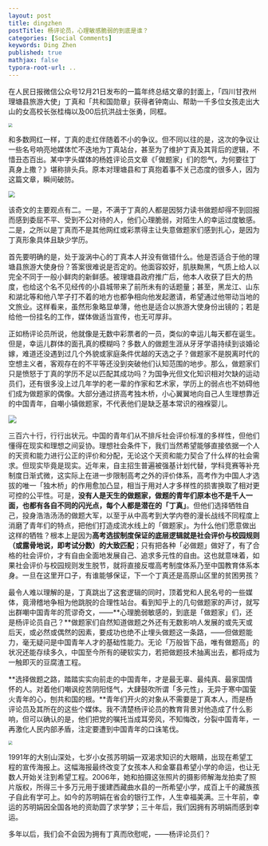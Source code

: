 ```yaml
---
layout: post
title: dingzhen
postTitle: 杨评论员，心理敏感脆弱的到底是谁？
categories: [Social Comments]
keywords: Ding Zhen
published: true
mathjax: false
typora-root-url: ..
---
```


在人民日报微信公众号12月21日发布的一篇年终总结文章的封面上，「四川甘孜州理塘县旅游大使」丁真和「共和国勋章」获得者钟南山、帮助一千多位女孩走出大山的女高校长张桂梅以及00后抗洪战士张勇，同框。

<img src="https://i.loli.net/2020/12/23/pE7vHKLbZafmUV1.jpg" style="zoom:50%;" />

和多数网红一样，丁真的走红伴随着不小的争议。但不同以往的是，这次的争议让一些名号响亮地媒体忙不迭地为丁真站台，甚至为了维护丁真及其背后的逻辑，不惜丑态百出。某中字头媒体的杨姓评论员文章《「做题家」们的怨气，为何要往丁真身上撒？》堪称排头兵。原本对理塘县和丁真抱着事不关己态度的很多人，因为这篇文章，瞬间破防。

<img src="https://i.loli.net/2020/12/23/vsNVolWPQu2c5ZT.png" style="zoom: 80%;" />

该奇文的主要观点有二。一是，不满于丁真的人都是因努力读书做题却得不到回报而感到委屈不平、受到不公对待的人，他们心理脆弱，对陌生人的幸运过度敏感。二是，之所以是丁真而不是其他网红或彩票得主让失意做题家们感到扎心，是因为丁真形象具体且缺少学历。

首先要明确的是，处于漩涡中心的丁真本人并没有做错什么。他是否适合于他的理塘县旅游大使身份？答案很难说是否定的。他面容姣好，肌肤黝黑，气质上给人以完全不同于一般小鲜肉的新鲜感。被理塘县政府推广后，他本人收获了巨大的热度，也给这个名不见经传的小县城带来了前所未有的话题量；甚至，黑龙江、山东和湖北等和他八竿子打不着的地方也都争相向他发起邀请，希望通过他带动当地的文旅业。这样看来，虽然形象略显单薄，他也是适合以旅游大使身份出镜的；若是给他一份挂名的工作，媒体做适当宣传，也无可厚非。

正如杨评论员所说，他就像是无数中彩票者的一员，类似的幸运儿每天都在诞生。但是，幸运儿群体的面孔真的模糊吗？多数人的做题生涯从牙牙学语持续到谈婚论嫁，难道还没遇到过几个外貌或家庭条件优越的天选之子？做题家不是脱离时代的空想主义者，客观存在的不平等还没到突破他们认知范围的地步。那么，做题家们只是愤怒于丁真的学历不足以匹配其成功吗？为国争光但文化知识相对欠缺的运动员们，还有很多没上过几年学的老一辈的作家和艺术家，学历上的弱点也不妨碍他们成为做题家的偶像。大部分通过挤高考独木桥，小心翼翼地向自己人生理想靠近的中国青年，自嘲小镇做题家，不代表他们是缺乏基本常识的襁褓婴儿。

![](https://i.loli.net/2020/12/23/WeXsd8P6UtOuQy4.png)

三百六十行，行行出状元。中国的青年们从不排斥社会评价标准的多样性，但他们懂得在现实和理想之间妥协。理想社会条件下，我们当然希望能够直接依据一个人的天资和能力进行公正的评价和分配，无论这个天资和能力契合了什么样的社会需求。但现实毕竟是现实。近年来，自主招生普遍被强基计划代替，学科竞赛等补充制度日渐式微，这实际上在进一步限制高考之外的评价体系，高考作为中国人才选拔的唯一「独木桥」的作用愈加凸显，相当于用对人才多样性的损害换取了相对更可控的公平性。可是，**没有人是天生的做题家，做题的青年们原本也不是千人一面，也都有各自不同的闪光点，每个人都是潜在的「丁真」**。但他们选择牺牲自己，投身浩浩汤汤的做题大军，以至于从中高考到大学内卷的漫长战线不同程度上消磨了青年们的特点，把他们打造成流水线上的「做题家」。为什么他们愿意做出这样的牺牲？根本上是因为**高考选拔制度保证的底层逻辑就是社会评价与校园规则（或露骨地说，即考试分数）的大致匹配**；只有把各种「必做题」做好了，有了合格的社会评价，才有自由全面地发展自己、追求多元性的自由。这也就意味着，如果社会评价与校园规则发生脱节，就将直接反噬高考制度体系乃至中国教育体系本身。一旦在这里开口子，有谁能够保证，下一个丁真还是高原山区里的贫困男孩？

最令人难以理解的是，丁真跳出了这套逻辑的同时，顶着党和人民名号的一些媒体，竟滑稽地争相为他跳脱的合理性站台。看到知乎上的几句做题家的声讨，就写出群嘲中国青年的荒谬奇文，——**心理脆弱敏感的，到底是「做题家」们，还是杨评论员自己？**做题家们自然知道做题之外还有无数影响人发展的或先天或后天，或必然或偶然的因素，要成功也绝不止埋头做题这一条路，——但做题能力，毫无疑问是中国青年人才的基础性能力。无论「万般皆下品，唯有做题高」的状况还能存续多久，中国至今所有的硬软实力，若把做题技术抽离出去，都将成为一触即灭的豆腐渣工程。

**选择做题之路，踏踏实实向前走的中国青年，才是最无辜、最纯真、最家国情怀的人。对着他们嘲讽挖苦阴阳怪气，大肆鼓吹所谓「多元性」，无异于寒中国萤火青年的心，刨共和国的根。**青年们开火的对象从不需要是丁真本人，而是杨评论员及其所在的这些个媒体。我不清楚杨评论员的教育背景对他造成了什么影响，但可以确认的是，他们把党的嘱托当成耳旁风，不知悔改，分裂中国青年，一再激化人民内部矛盾，注定要遭到中国青年的口诛笔伐。

<img src="https://i.loli.net/2020/12/23/kVIFniQyJpjD6NR.png" style="zoom: 50%;" />

1991年的大别山深处，七岁小女孩苏明娟一双渴求知识的大眼睛，出现在希望工程的宣传海报上。这幅海报最终改变了女孩本人和金寨县希望小学的命运，也让无数人开始关注到希望工程。2006年，她和拍摄这张照片的摄影师解海龙拍卖了照片版权，所得三十多万元用于援建西藏曲水县的一所希望小学，成百上千的藏族孩子自此有学可上。如今的苏明娟在省会的银行工作，人生幸福美满。三十年前，幸运的苏明娟因全国各地的资助圆了求学梦；三十年后，我们因拥有苏明娟而感到幸运。

多年以后，我们会不会因为拥有丁真而欣慰呢，——杨评论员们？

